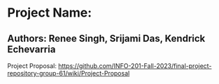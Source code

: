 # Project Name: 
## Authors: Renee Singh, Srijami Das, Kendrick Echevarria
Project Proposal: https://github.com/INFO-201-Fall-2023/final-project-repository-group-61/wiki/Project-Proposal
